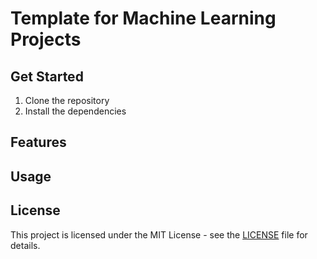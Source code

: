 # Template for Machine Learning Projects

## Get Started

1. Clone the repository
2. Install the dependencies

## Features


## Usage


## License

This project is licensed under the MIT License - see the [LICENSE](LICENSE.md) file for details.
